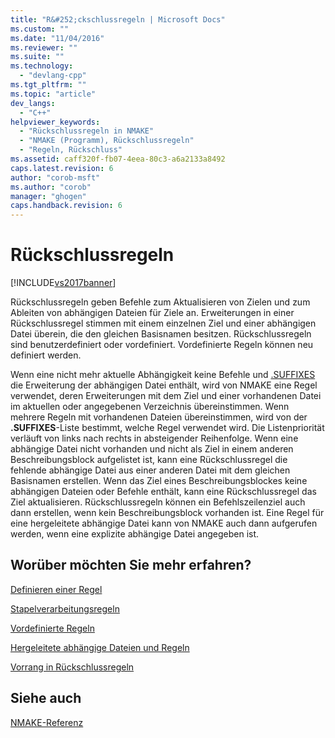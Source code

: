 ```yaml
---
title: "R&#252;ckschlussregeln | Microsoft Docs"
ms.custom: ""
ms.date: "11/04/2016"
ms.reviewer: ""
ms.suite: ""
ms.technology: 
  - "devlang-cpp"
ms.tgt_pltfrm: ""
ms.topic: "article"
dev_langs: 
  - "C++"
helpviewer_keywords: 
  - "Rückschlussregeln in NMAKE"
  - "NMAKE (Programm), Rückschlussregeln"
  - "Regeln, Rückschluss"
ms.assetid: caff320f-fb07-4eea-80c3-a6a2133a8492
caps.latest.revision: 6
author: "corob-msft"
ms.author: "corob"
manager: "ghogen"
caps.handback.revision: 6
---
```

# R&#252;ckschlussregeln
[!INCLUDE[vs2017banner](../assembler/inline/includes/vs2017banner.md)]

Rückschlussregeln geben Befehle zum Aktualisieren von Zielen und zum Ableiten von abhängigen Dateien für Ziele an.  Erweiterungen in einer Rückschlussregel stimmen mit einem einzelnen Ziel und einer abhängigen Datei überein, die den gleichen Basisnamen besitzen.  Rückschlussregeln sind benutzerdefiniert oder vordefiniert. Vordefinierte Regeln können neu definiert werden.  
  
 Wenn eine nicht mehr aktuelle Abhängigkeit keine Befehle und [.SUFFIXES](../build/dot-directives.md) die Erweiterung der abhängigen Datei enthält, wird von NMAKE eine Regel verwendet, deren Erweiterungen mit dem Ziel und einer vorhandenen Datei im aktuellen oder angegebenen Verzeichnis übereinstimmen.  Wenn mehrere Regeln mit vorhandenen Dateien übereinstimmen, wird von der **.SUFFIXES**\-Liste bestimmt, welche Regel verwendet wird. Die Listenpriorität verläuft von links nach rechts in absteigender Reihenfolge.  Wenn eine abhängige Datei nicht vorhanden und nicht als Ziel in einem anderen Beschreibungsblock aufgelistet ist, kann eine Rückschlussregel die fehlende abhängige Datei aus einer anderen Datei mit dem gleichen Basisnamen erstellen.  Wenn das Ziel eines Beschreibungsblockes keine abhängigen Dateien oder Befehle enthält, kann eine Rückschlussregel das Ziel aktualisieren.  Rückschlussregeln können ein Befehlszeilenziel auch dann erstellen, wenn kein Beschreibungsblock vorhanden ist.  Eine Regel für eine hergeleitete abhängige Datei kann von NMAKE auch dann aufgerufen werden, wenn eine explizite abhängige Datei angegeben ist.  
  
## Worüber möchten Sie mehr erfahren?  
 [Definieren einer Regel](../build/defining-a-rule.md)  
  
 [Stapelverarbeitungsregeln](../build/batch-mode-rules.md)  
  
 [Vordefinierte Regeln](../build/predefined-rules.md)  
  
 [Hergeleitete abhängige Dateien und Regeln](../build/inferred-dependents-and-rules.md)  
  
 [Vorrang in Rückschlussregeln](../build/precedence-in-inference-rules.md)  
  
## Siehe auch  
 [NMAKE\-Referenz](../build/nmake-reference.md)